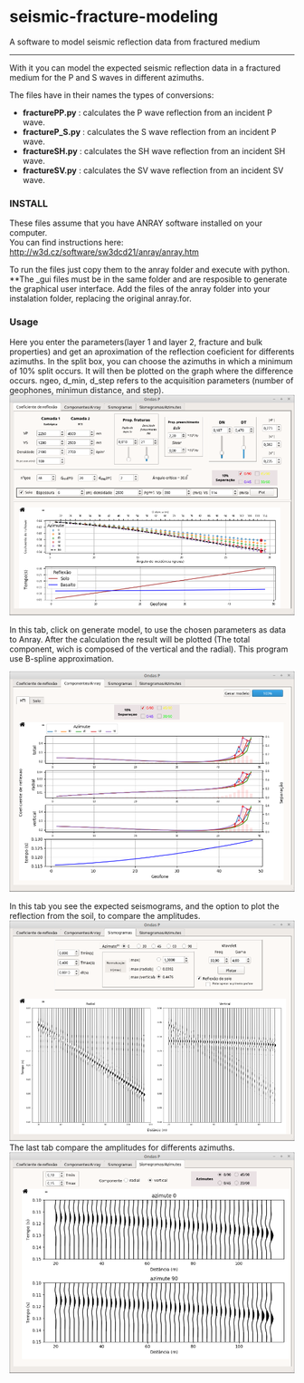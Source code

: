 # seismic-fracture-modeling

A software to model seismic reflection data from fractured medium
____

With it you can model the expected seismic reflection data in a fractured medium for the P and S waves in different azimuths.
<p>
  
The files have in their names the types of conversions:<p>
- **fracturePP.py** : calculates the P wave reflection from an incident P wave.
- **fractureP_S.py** : calculates the S wave reflection from an incident P wave.
- **fractureSH.py** : calculates the SH wave reflection from an incident SH wave.
- **fractureSV.py** : calculates the SV wave reflection from an incident SV wave.
<p><p>
 
### INSTALL

These files assume that you have ANRAY software installed on your computer.<br>
<a>You can find instructions here: http://w3d.cz/software/sw3dcd21/anray/anray.htm <p>
To run the files just copy them to the anray folder and execute with python. **The _gui files must be in the same folder and are resposible to generate the graphical user interface.
Add the files of the anray folder into your instalation folder, replacing the original anray.for.

### Usage
Here you enter the parameters(layer 1 and layer 2, fracture and bulk properties) and get an aproximation of the reflection coeficient for differents azimuths. In the split box, you can choose the azimuths in which a minimum of 10% split occurs. It will then be plotted on the graph where the difference occurs.
ngeo, d_min, d_step refers to the acquisition parameters (number of geophones, minimun distance, and step).
![alt tag](/images/P_formula_split_min.png)
<p>
In this tab, click on generate model, to use the chosen parameters as data to Anray. After the calculation the result will be plotted (The total component, wich is composed of the vertical and the radial). This program use B-spline approximation.

![alt tag](/images/P_anray.png)

In this tab you see the expected seismograms, and the option to plot the reflection from the soil, to compare the amplitudes.
![alt tag](/images/P_anray_sismo_reflec.png)
The last tab compare the amplitudes for differents azimuths.
![alt tag](/images/P_sismo_azm_vertical.png)
